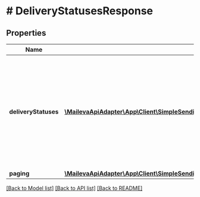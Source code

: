 # # DeliveryStatusesResponse

## Properties

Name | Type | Description | Notes
------------ | ------------- | ------------- | -------------
**deliveryStatuses** | [**\MailevaApiAdapter\App\Client\SimpleSendingClient\Model\DeliveryStatusesResponseDeliveryStatusesInner[]**](DeliveryStatusesResponseDeliveryStatusesInner.md) | Dans le cadre d&#39;un envoi de courrier simple, seule l&#39;option gestion des PND (plis non distribuables) peut faire l&#39;objet d&#39;un statut de distribution. - N : Numérisé &lt;table border&#x3D;\&quot;1\&quot;&gt;   &lt;tr bgcolor&#x3D;\&quot;lightgrey\&quot;&gt;     &lt;th&gt;Code&lt;/th&gt;     &lt;th&gt;Source&lt;/th&gt;     &lt;th&gt;Description&lt;/th&gt;   &lt;/tr&gt;   &lt;tr&gt;     &lt;td&gt;N10&lt;/td&gt;     &lt;td&gt;Maileva&lt;/td&gt;     &lt;td&gt;PND (Pli Non Distribuable) pour un courrier&lt;/td&gt;   &lt;/tr&gt; &lt;/table&gt; | [optional]
**paging** | [**\MailevaApiAdapter\App\Client\SimpleSendingClient\Model\PagingResponse**](PagingResponse.md) |  | [optional]

[[Back to Model list]](../../README.md#models) [[Back to API list]](../../README.md#endpoints) [[Back to README]](../../README.md)
